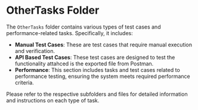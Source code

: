 # OtherTasks Folder

The `OtherTasks` folder contains various types of test cases and performance-related tasks. Specifically, it includes:

- **Manual Test Cases**: These are test cases that require manual execution and verification.
- **API Based Test Cases**: These test cases are designed to test the functionality attahced is the exported file from Postman.
- **Performance**: This section includes tasks and test cases related to performance testing, ensuring the system meets required performance criteria.

Please refer to the respective subfolders and files for detailed information and instructions on each type of task.

